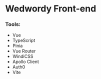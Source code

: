 # Wedwordy Front-end
### Tools:
- Vue
- TypeScript
- Pinia
- Vue Router
- WindiCSS
- Apollo Client
- Auth0
- Vite
